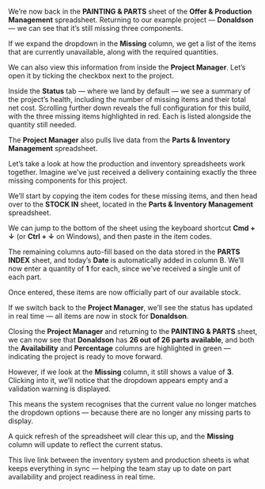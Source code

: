 We’re now back in the **PAINTING & PARTS** sheet of the **Offer & Production Management** spreadsheet. Returning to our example project — **Donaldson** — we can see that it’s still missing three components.

If we expand the dropdown in the **Missing** column, we get a list of the items that are currently unavailable, along with the required quantities.

We can also view this information from inside the **Project Manager**. Let’s open it by ticking the checkbox next to the project.

Inside the **Status** tab — where we land by default — we see a summary of the project’s health, including the number of missing items and their total net cost. Scrolling further down reveals the full configuration for this build, with the three missing items highlighted in red. Each is listed alongside the quantity still needed.

The **Project Manager** also pulls live data from the **Parts & Inventory Management** spreadsheet.

Let’s take a look at how the production and inventory spreadsheets work together. Imagine we’ve just received a delivery containing exactly the three missing components for this project.

We’ll start by copying the item codes for these missing items, and then head over to the **STOCK IN** sheet, located in the **Parts & Inventory Management** spreadsheet.

We can jump to the bottom of the sheet using the keyboard shortcut **Cmd + ↓** (or **Ctrl + ↓** on Windows), and then paste in the item codes.

The remaining columns auto-fill based on the data stored in the **PARTS INDEX** sheet, and today’s **Date** is automatically added in column B. We’ll now enter a quantity of **1** for each, since we’ve received a single unit of each part.

Once entered, these items are now officially part of our available stock.

If we switch back to the **Project Manager**, we’ll see the status has updated in real time — all items are now in stock for **Donaldson**.

Closing the **Project Manager** and returning to the **PAINTING & PARTS** sheet, we can now see that **Donaldson** has **26 out of 26 parts available**, and both the **Availability** and **Percentage** columns are highlighted in green — indicating the project is ready to move forward.

However, if we look at the **Missing** column, it still shows a value of **3**. Clicking into it, we’ll notice that the dropdown appears empty and a validation warning is displayed.

This means the system recognises that the current value no longer matches the dropdown options — because there are no longer any missing parts to display.

A quick refresh of the spreadsheet will clear this up, and the **Missing** column will update to reflect the current status.

This live link between the inventory system and production sheets is what keeps everything in sync — helping the team stay up to date on part availability and project readiness in real time.
